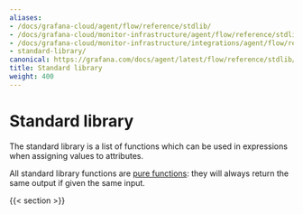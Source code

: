 ```yaml
---
aliases:
- /docs/grafana-cloud/agent/flow/reference/stdlib/
- /docs/grafana-cloud/monitor-infrastructure/agent/flow/reference/stdlib/
- /docs/grafana-cloud/monitor-infrastructure/integrations/agent/flow/reference/stdlib/
- standard-library/
canonical: https://grafana.com/docs/agent/latest/flow/reference/stdlib/
title: Standard library
weight: 400
---
```


# Standard library

The standard library is a list of functions which can be used in expressions
when assigning values to attributes.

All standard library functions are [pure functions](https://en.wikipedia.org/wiki/Pure_function): they will always return the same
output if given the same input.

{{< section >}}
